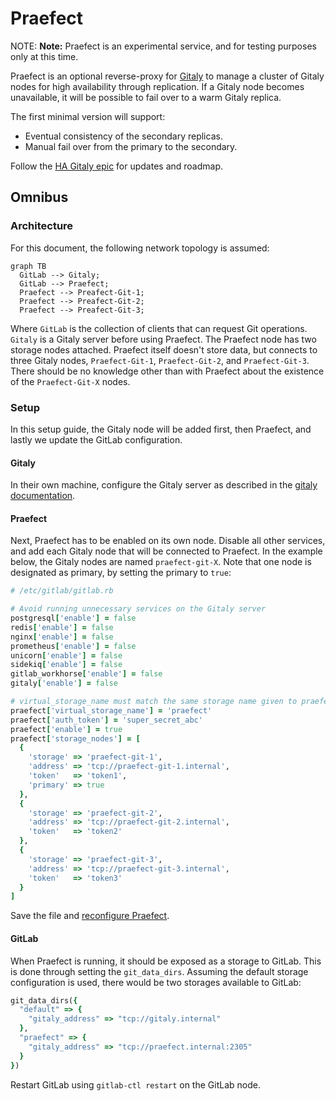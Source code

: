 # Praefect

NOTE: **Note:** Praefect is an experimental service, and for testing purposes only at
this time.

Praefect is an optional reverse-proxy for [Gitaly](../index.md) to manage a
cluster of Gitaly nodes for high availability through replication.
If a Gitaly node becomes unavailable, it will be possible to fail over to a
warm Gitaly replica.

The first minimal version will support:

- Eventual consistency of the secondary replicas.
- Manual fail over from the primary to the secondary.

Follow the [HA Gitaly epic](https://gitlab.com/groups/gitlab-org/-/epics/1489)
for updates and roadmap.

## Omnibus

### Architecture

For this document, the following network topology is assumed:

```mermaid
graph TB
  GitLab --> Gitaly;
  GitLab --> Praefect;
  Praefect --> Preafect-Git-1;
  Praefect --> Preafect-Git-2;
  Praefect --> Preafect-Git-3;
```

Where `GitLab` is the collection of clients that can request Git operations.
`Gitaly` is a Gitaly server before using Praefect. The Praefect node has two
storage nodes attached. Praefect itself doesn't store data, but connects to
three Gitaly nodes, `Praefect-Git-1`,  `Praefect-Git-2`, and `Praefect-Git-3`.
There should be no knowledge other than with Praefect about the existence of
the `Praefect-Git-X` nodes.

### Setup

In this setup guide, the Gitaly node will be added first, then Praefect, and
lastly we update the GitLab configuration.

#### Gitaly

In their own machine, configure the Gitaly server as described in the
[gitaly documentation](index.md#3-gitaly-server-configuration).

#### Praefect

Next, Praefect has to be enabled on its own node. Disable all other services,
and add each Gitaly node that will be connected to Praefect. In the example below,
the Gitaly nodes are named `praefect-git-X`. Note that one node is designated as
primary, by setting the primary to `true`:

```ruby
# /etc/gitlab/gitlab.rb

# Avoid running unnecessary services on the Gitaly server
postgresql['enable'] = false
redis['enable'] = false
nginx['enable'] = false
prometheus['enable'] = false
unicorn['enable'] = false
sidekiq['enable'] = false
gitlab_workhorse['enable'] = false
gitaly['enable'] = false

# virtual_storage_name must match the same storage name given to praefect in git_data_dirs
praefect['virtual_storage_name'] = 'praefect'
praefect['auth_token'] = 'super_secret_abc'
praefect['enable'] = true
praefect['storage_nodes'] = [
  {
    'storage' => 'praefect-git-1',
    'address' => 'tcp://praefect-git-1.internal',
    'token'   => 'token1',
    'primary' => true
  },
  {
    'storage' => 'praefect-git-2',
    'address' => 'tcp://praefect-git-2.internal',
    'token'   => 'token2'
  },
  {
    'storage' => 'praefect-git-3',
    'address' => 'tcp://praefect-git-3.internal',
    'token'   => 'token3'
  }
]
```

Save the file and [reconfigure Praefect](../restart_gitlab.md#omnibus-gitlab-reconfigure).

#### GitLab

When Praefect is running, it should be exposed as a storage to GitLab. This
is done through setting the `git_data_dirs`. Assuming the default storage
configuration is used, there would be two storages available to GitLab:

```ruby
git_data_dirs({
  "default" => {
    "gitaly_address" => "tcp://gitaly.internal"
  },
  "praefect" => {
    "gitaly_address" => "tcp://praefect.internal:2305"
  }
})
```

Restart GitLab using `gitlab-ctl restart` on the GitLab node.
